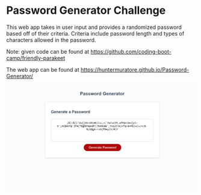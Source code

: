 # Password Generator Challenge

This web app takes in user input and provides a randomized password based off of their criteria. Criteria include password length and types of characters allowed in the password.

Note: given code can be found at <https://github.com/coding-boot-camp/friendly-parakeet>

The web app can be found at <https://huntermuratore.github.io/Password-Generator/>

![password generator webpage image](./img/password-gen-screenshot.png)
